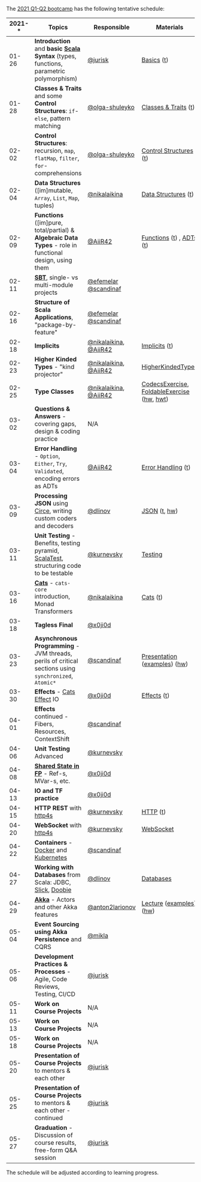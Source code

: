 The [2021 Q1-Q2 bootcamp](https://scala-bootcamp.evolutiongaming.com/) has the following tentative schedule:

| 2021-* | Topics                                                                                                                      | Responsible                                                                          | Materials                                                                                                                                                                                                                                                                                                                                                                      |   |
|--------|-----------------------------------------------------------------------------------------------------------------------------|--------------------------------------------------------------------------------------|--------------------------------------------------------------------------------------------------------------------------------------------------------------------------------------------------------------------------------------------------------------------------------------------------------------------------------------------------------------------------------|---|
| 01-26  | **Introduction** and **basic [Scala](https://www.scala-lang.org/) Syntax** (types, functions, parametric polymorphism)      | [@jurisk](https://github.com/jurisk)                                                 | [Basics](src/main/scala/com/evolutiongaming/bootcamp/basics/Basics.scala) ([t](src/test/scala/com/evolutiongaming/bootcamp/basics/BasicsSpec.scala))                                                                                                                                                                                                                           |   |
| 01-28  | **Classes & Traits** and some **Control Structures**: `if`-`else`, pattern matching                                         | [@olga-shuleyko](https://github.com/olga-shuleyko)                                   | [Classes & Traits](src/main/scala/com/evolutiongaming/bootcamp/basics/ClassesAndTraits.scala) ([t](src/test/scala/com/evolutiongaming/bootcamp/basics/ClassesAndTraitsSpec.scala))                                                                                                                                                                                             |   |
| 02-02  | **Control Structures**: recursion, `map`, `flatMap`, `filter`, `for`-comprehensions                                         | [@olga-shuleyko](https://github.com/olga-shuleyko)                                   | [Control Structures](src/main/scala/com/evolutiongaming/bootcamp/basics/ControlStructures.scala) ([t](src/test/scala/com/evolutiongaming/bootcamp/basics/ControlStructuresSpec.scala))                                                                                                                                                                                         |   |
| 02-04  | **Data Structures** ([im]mutable, `Array`, `List`, `Map`, tuples)                                                           | [@nikalaikina](https://github.com/nikalaikina)                                       | [Data Structures](src/main/scala/com/evolutiongaming/bootcamp/basics/DataStructures.scala) ([t](src/test/scala/com/evolutiongaming/bootcamp/basics/DataStructuresSpec.scala))                                                                                                                                                                                                  |   |
| 02-09  | **Functions** ([im]pure, total/partial) & **Algebraic Data Types** - role in functional design, using them                  | [@AiiR42](https://github.com/AiiR42)                                                 | [Functions](src/main/scala/com/evolutiongaming/bootcamp/functions/Functions.scala) ([t](src/test/scala/com/evolutiongaming/bootcamp/functions/FunctionsSpec.scala)) , [ADTs](src/main/scala/com/evolutiongaming/bootcamp/adt/AlgebraicDataTypes.scala) ([t](src/test/scala/com/evolutiongaming/bootcamp/adt/AlgebraicDataTypesSpec.scala))                                     |   |
| 02-11  | **[SBT](https://www.scala-sbt.org/)**, single- vs multi-module projects                                                     | [@efemelar](https://github.com/efemelar) [@scandinaf](https://github.com/scandinaf)  |                                                                                                                                                                                                                                                                                                                                                                                |   |
| 02-16  | **Structure of Scala Applications**, "package-by-feature"                                                                   | [@efemelar](https://github.com/efemelar) [@scandinaf](https://github.com/scandinaf)  |                                                                                                                                                                                                                                                                                                                                                                                |   |
| 02-18  | **Implicits**                                                                                                               | [@nikalaikina](https://github.com/nikalaikina), [@AiiR42](https://github.com/AiiR42) | [Implicits](src/main/scala/com/evolutiongaming/bootcamp/typeclass/Implicits.scala) ([t](src/test/scala/com/evolutiongaming/bootcamp/typeclass/ImplicitsSpec.scala))                                                                                                                                                                                                            |   |
| 02-23  | **Higher Kinded Types** - "kind projector"                                                                                  | [@nikalaikina](https://github.com/nikalaikina), [@AiiR42](https://github.com/AiiR42) | [HigherKindedTypes](src/main/scala/com/evolutiongaming/bootcamp/typeclass/HigherKindedTypes.scala)                                                                                                                                                                                                                                                                             |   |
| 02-25  | **Type Classes**                                                                                                            | [@nikalaikina](https://github.com/nikalaikina), [@AiiR42](https://github.com/AiiR42) | [CodecsExercise](src/main/scala/com/evolutiongaming/bootcamp/typeclass/CodecsExercise.scala), [FoldableExercise](src/main/scala/com/evolutiongaming/bootcamp/typeclass/FoldableExercise.scala) ([hw](src/main/scala/com/evolutiongaming/bootcamp/typeclass/ImplicitsHomework.scala), [hwt](src/test/scala/com/evolutiongaming/bootcamp/typeclass/ImplicitsHomeworkSpec.scala)) |   |
| 03-02  | **Questions & Answers** - covering gaps, design & coding practice                                                           | N/A                                                                                  |                                                                                                                                                                                                                                                                                                                                                                                |   |
| 03-04  | **Error Handling** - `Option`, `Either`, `Try`, `Validated`, encoding errors as ADTs                                        | [@AiiR42](https://github.com/AiiR42)                                                 | [Error Handling](src/main/scala/com/evolutiongaming/bootcamp/error_handling/ErrorHandling.scala) ([t](src/test/scala/com/evolutiongaming/bootcamp/error_handling/ErrorHandlingSpec.scala))                                                                                                                                                                                     |   |
| 03-09  | **Processing JSON** using [Circe](https://circe.github.io/circe/), writing custom coders and decoders                       | [@dlinov](https://github.com/dlinov)                                                 | [JSON](src/main/scala/com/evolutiongaming/bootcamp/json/CirceExercises.scala) ([t](src/test/scala/com/evolutiongaming/bootcamp/json/CirceExercisesSpec.scala), [hw](src/test/scala/com/evolutiongaming/bootcamp/json/HomeworkSpec.scala))                                                                                                                                      |   |
| 03-11  | **Unit Testing** - Benefits, testing pyramid, [ScalaTest](https://www.scalatest.org/), structuring code to be testable      | [@kurnevsky](https://github.com/kurnevsky)                                           | [Testing](src/test/scala/com/evolutiongaming/bootcamp/testing2)                                                                                                                                                                                                                                                                                                                |   |
| 03-16  | **[Cats](https://typelevel.org/cats/)** - `cats-core` introduction, Monad Transformers                                      | [@nikalaikina](https://github.com/nikalaikina)                                       | [Cats](https://github.com/evolution-gaming/scala-bootcamp/tree/master/src/main/scala/com/evolutiongaming/bootcamp/cats/v2) ([t](https://github.com/evolution-gaming/scala-bootcamp/tree/master/src/test/scala/com/evolutiongaming/bootcamp/cats/v2))                                                                                                                           |   |
| 03-18  | **Tagless Final**                                                                                                           | [@x0ji0d](https://github.com/x0ji0d)                                                 |                                                                                                                                                                                                                                                                                                                                                                                |   |
| 03-23  | **Asynchronous Programming** - JVM threads, perils of critical sections using `synchronized`, `Atomic*`                     | [@scandinaf](https://github.com/scandinaf)                                           | [Presentation](presentations/2020-q1-q2/Asynchronous%20programming.pdf) ([examples](src/main/scala/com/evolutiongaming/bootcamp/async/async.scala)) ([hw](src/main/scala/com/evolutiongaming/bootcamp/async/AsyncHomework.scala))                                                                                                                                              |   |
| 03-30  | **Effects** - [Cats Effect](https://typelevel.org/cats-effect/) IO                                                          | [@x0ji0d](https://github.com/x0ji0d)                                                 | [Effects](src/main/scala/com/evolutiongaming/bootcamp/effects) ([t](src/test/scala/com/evolutiongaming/bootcamp/effects/EffectsSpec.scala))                                                                                                                                                                                                                                    |   |
| 04-01  | **Effects** continued - Fibers, Resources, ContextShift                                                                     | [@scandinaf](https://github.com/scandinaf)                                           |                                                                                                                                                                                                                                                                                                                                                                                |   |
| 04-06  | **Unit Testing** Advanced                                                                                                   | [@kurnevsky](https://github.com/kurnevsky)                                           |                                                                                                                                                                                                                                                                                                                                                                                |   |
| 04-08  | **[Shared State in FP](https://typelevel.org/cats-effect/concurrency/basics.html)** - Ref-s, MVar-s, etc.                   | [@x0ji0d](https://github.com/x0ji0d)                                                 |                                                                                                                                                                                                                                                                                                                                                                                |   |
| 04-13  | **IO and TF practice**                                                                                                      | [@x0ji0d](https://github.com/x0ji0d)                                                 |                                                                                                                                                                                                                                                                                                                                                                                |   |
| 04-15  | **HTTP REST** with [http4s](https://http4s.org/)                                                                            | [@kurnevsky](https://github.com/kurnevsky)                                           | [HTTP](src/main/scala/com/evolutiongaming/bootcamp/http/Http.scala) ([t](src/test/scala/com/evolutiongaming/bootcamp/http/HttpSpec.scala))                                                                                                                                                                                                                                     |   |
| 04-20  | **WebSocket** with [http4s](https://http4s.org/)                                                                            | [@kurnevsky](https://github.com/kurnevsky)                                           | [WebSocket](src/main/scala/com/evolutiongaming/bootcamp/http/WebSocket.scala)                                                                                                                                                                                                                                                                                                  |   |
| 04-22  | **Containers** - [Docker](https://www.docker.com/) and [Kubernetes](https://kubernetes.io/)                                 | [@scandinaf](https://github.com/scandinaf)                                           |                                                                                                                                                                                                                                                                                                                                                                                |   |
| 04-27  | **Working with Databases** from Scala: JDBC, [Slick](http://scala-slick.org/), [Doobie](https://tpolecat.github.io/doobie/) | [@dlinov](https://github.com/dlinov)                                                 | [Databases](src/main/scala/com/evolutiongaming/bootcamp/db/00%20-%20Introduction.md)                                                                                                                                                                                                                                                                                           |   |
| 04-29  | **[Akka](https://akka.io/)** - Actors and other Akka features                                                               | [@anton2larionov](https://github.com/anton2larionov)                                 | [Lecture](src/main/scala/com/evolutiongaming/bootcamp/akka/actors/Lecture.md) ([examples](src/main/scala/com/evolutiongaming/bootcamp/akka/actors)) ([hw](src/main/scala/com/evolutiongaming/bootcamp/akka/actors/Homework.md))                                                                                                                                                |   |
| 05-04  | **Event Sourcing using Akka Persistence** and CQRS                                                                          | [@mikla](https://github.com/mikla)                                                   |                                                                                                                                                                                                                                                                                                                                                                                |   |
| 05-06  | **Development Practices & Processes** - Agile, Code Reviews, Testing, CI/CD                                                 | [@jurisk](https://github.com/jurisk)                                                 |                                                                                                                                                                                                                                                                                                                                                                                |   |
| 05-11  | **Work on Course Projects**                                                                                                 | N/A                                                                                  |                                                                                                                                                                                                                                                                                                                                                                                |   |
| 05-13  | **Work on Course Projects**                                                                                                 | N/A                                                                                  |                                                                                                                                                                                                                                                                                                                                                                                |   |
| 05-18  | **Work on Course Projects**                                                                                                 | N/A                                                                                  |                                                                                                                                                                                                                                                                                                                                                                                |   |
| 05-20  | **Presentation of Course Projects** to mentors & each other                                                                 | [@jurisk](https://github.com/jurisk)                                                 |                                                                                                                                                                                                                                                                                                                                                                                |   |
| 05-25  | **Presentation of Course Projects** to mentors & each other - continued                                                     | [@jurisk](https://github.com/jurisk)                                                 |                                                                                                                                                                                                                                                                                                                                                                                |   |
| 05-27  | **Graduation** - Discussion of course results, free-form Q&A session                                                        | [@jurisk](https://github.com/jurisk)                                                 |                                                                                                                                                                                                                                                                                                                                                                                |   |

The schedule will be adjusted according to learning progress.
